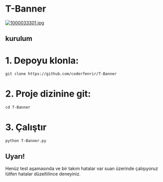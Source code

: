 # T-Banner
<a target="_blank" href="https://imageupload.io/MlLtPewaV5se0SC"><img  src="https://imageupload.io/ib/edmSsCr5zCpH3UK_1693760787.jpg" alt="1000033301.jpg"/></a>

## kurulum

# 1. Depoyu klonla:

`git clone https://github.com/coderfenrir/T-Banner`

# 2. Proje dizinine git:

`cd T-Banner`

# 3. Çalıştır

`python T-Banner.py`

## Uyarı!
Henüz test aşamasında ve bir takım hatalar var suan üzerinde çalışıyoruz lütfen hatalar düzeltilince deneyiniz.
